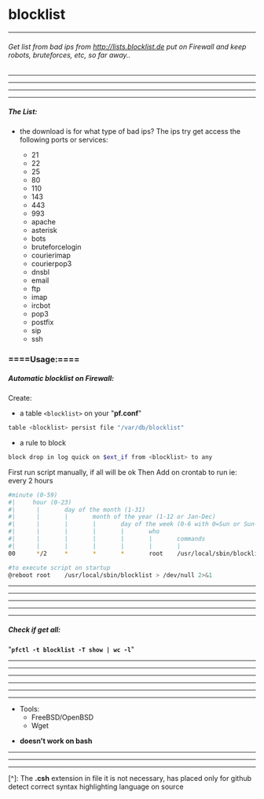 # blocklist
_ _ _
###### Get list from bad ips from http://lists.blocklist.de put on Firewall and keep robots, bruteforces, etc, so far away..

_ _ _

- - -
- - -
- - -

##### The List:
- the download is for what type of bad ips? The ips try get access the following ports or services:

	- 21
	- 22
	- 25
	- 80
	- 110
	- 143
	- 443
	- 993
	- apache
	- asterisk
	- bots
	- bruteforcelogin
	- courierimap
	- courierpop3
	- dnsbl
	- email
	- ftp
	- imap
	- ircbot
	- pop3
	- postfix
	- sip
	- ssh


### ====Usage:====

##### Automatic blocklist on Firewall:



Create:
- a table `<blocklist>` on your "**pf.conf**"


```bash
table <blocklist> persist file "/var/db/blocklist"
```
- a rule to block


```bash
block drop in log quick on $ext_if from <blocklist> to any

```


First run script manually, if all will be ok
Then Add on crontab to run
ie: every 2 hours

```bash
#minute (0-59)
#|	   hour (0-23)
#|      |       day of the month (1-31)
#|      |       |       month of the year (1-12 or Jan-Dec)
#|      |       |       |       day of the week (0-6 with 0=Sun or Sun-Sat)
#|      |       |       |       |       who
#|      |       |       |       |       |       commands
#|      |       |       |       |       |       |
00      */2     *       *       *       root    /usr/local/sbin/blocklist > /dev/null 2>&1

#to execute script on startup
@reboot root    /usr/local/sbin/blocklist > /dev/null 2>&1
```
- - -
- - -
- - -

- - -

- - -
##### Check if get all:

"**`pfctl -t blocklist -T show | wc -l`**"
- - -
- - -
- - -
- - -
- - -


* * *

* Tools:
	+ FreeBSD/OpenBSD
	+ Wget

 - **doesn't work on bash**

* * *
- - -
- - -

[^]: The **.csh** extension in file it is not necessary, has placed only for github detect correct syntax highlighting language on source
